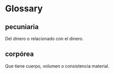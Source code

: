 # Glossary

## pecuniaria

Del dinero o relacionado con el dinero.

## corpórea

Que tiene cuerpo, volumen o consistencia material.